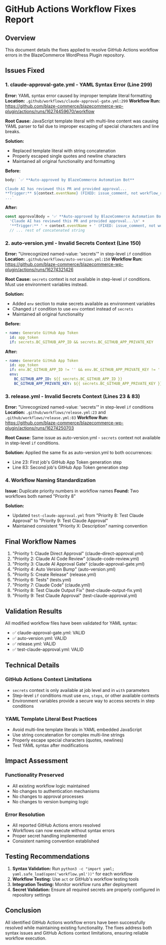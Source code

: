 # GitHub Actions Workflow Fixes Report

## Overview
This document details the fixes applied to resolve GitHub Actions workflow errors in the BlazeCommerce WordPress Plugin repository.

## Issues Fixed

### 1. claude-approval-gate.yml - YAML Syntax Error (Line 299)

**Error:** YAML syntax error caused by improper template literal formatting
**Location:** `.github/workflows/claude-approval-gate.yml:299`
**Workflow Run:** https://github.com/blaze-commerce/blazecommerce-wp-plugin/actions/runs/16274459670/workflow

**Root Cause:** 
JavaScript template literal with multi-line content was causing YAML parser to fail due to improper escaping of special characters and line breaks.

**Solution:**
- Replaced template literal with string concatenation
- Properly escaped single quotes and newline characters
- Maintained all original functionality and formatting

**Before:**
```javascript
body: `✅ **Auto-approved by BlazeCommerce Automation Bot**

Claude AI has reviewed this PR and provided approval...
**Trigger:** ${context.eventName} (FIXED: issue_comment, not workflow_run)
...`
```

**After:**
```javascript
const approvalBody = '✅ **Auto-approved by BlazeCommerce Automation Bot**\n\n' +
  'Claude AI has reviewed this PR and provided approval...\n' +
  '**Trigger:** ' + context.eventName + ' (FIXED: issue_comment, not workflow_run)\n' +
  // ... rest of concatenated string
```

### 2. auto-version.yml - Invalid Secrets Context (Line 150)

**Error:** "Unrecognized named-value: 'secrets'" in step-level `if` condition
**Location:** `.github/workflows/auto-version.yml:150`
**Workflow Run:** https://github.com/blaze-commerce/blazecommerce-wp-plugin/actions/runs/16274321426

**Root Cause:**
`secrets` context is not available in step-level `if` conditions. Must use environment variables instead.

**Solution:**
- Added `env` section to make secrets available as environment variables
- Changed `if` condition to use `env` context instead of `secrets`
- Maintained all original functionality

**Before:**
```yaml
- name: Generate GitHub App Token
  id: app_token
  if: secrets.BC_GITHUB_APP_ID && secrets.BC_GITHUB_APP_PRIVATE_KEY
```

**After:**
```yaml
- name: Generate GitHub App Token
  id: app_token
  if: env.BC_GITHUB_APP_ID != '' && env.BC_GITHUB_APP_PRIVATE_KEY != ''
  env:
    BC_GITHUB_APP_ID: ${{ secrets.BC_GITHUB_APP_ID }}
    BC_GITHUB_APP_PRIVATE_KEY: ${{ secrets.BC_GITHUB_APP_PRIVATE_KEY }}
```

### 3. release.yml - Invalid Secrets Context (Lines 23 & 83)

**Error:** "Unrecognized named-value: 'secrets'" in step-level `if` conditions
**Location:** `.github/workflows/release.yml:23` and `.github/workflows/release.yml:83`
**Workflow Run:** https://github.com/blaze-commerce/blazecommerce-wp-plugin/actions/runs/16274250703

**Root Cause:**
Same issue as auto-version.yml - `secrets` context not available in step-level `if` conditions.

**Solution:**
Applied the same fix as auto-version.yml to both occurrences:
- Line 23: First job's GitHub App Token generation step
- Line 83: Second job's GitHub App Token generation step

### 4. Workflow Naming Standardization

**Issue:** Duplicate priority numbers in workflow names
**Found:** Two workflows both named "Priority 8"

**Solution:**
- Updated `test-claude-approval.yml` from "Priority 8: Test Claude Approval" to "Priority 9: Test Claude Approval"
- Maintained consistent "Priority X: Description" naming convention

## Final Workflow Names

1. "Priority 1: Claude Direct Approval" (claude-direct-approval.yml)
2. "Priority 2: Claude AI Code Review" (claude-code-review.yml)
3. "Priority 3: Claude AI Approval Gate" (claude-approval-gate.yml)
4. "Priority 4: Auto Version Bump" (auto-version.yml)
5. "Priority 5: Create Release" (release.yml)
6. "Priority 6: Tests" (tests.yml)
7. "Priority 7: Claude Code" (claude.yml)
8. "Priority 8: Test Claude Output Fix" (test-claude-output-fix.yml)
9. "Priority 9: Test Claude Approval" (test-claude-approval.yml)

## Validation Results

All modified workflow files have been validated for YAML syntax:
- ✅ claude-approval-gate.yml: VALID
- ✅ auto-version.yml: VALID
- ✅ release.yml: VALID
- ✅ test-claude-approval.yml: VALID

## Technical Details

### GitHub Actions Context Limitations
- `secrets` context is only available at job level and in `with` parameters
- Step-level `if` conditions must use `env`, `steps`, or other available contexts
- Environment variables provide a secure way to access secrets in step conditions

### YAML Template Literal Best Practices
- Avoid multi-line template literals in YAML embedded JavaScript
- Use string concatenation for complex multi-line strings
- Properly escape special characters (quotes, newlines)
- Test YAML syntax after modifications

## Impact Assessment

### Functionality Preserved
- All existing workflow logic maintained
- No changes to authentication mechanisms
- No changes to approval processes
- No changes to version bumping logic

### Error Resolution
- All reported GitHub Actions errors resolved
- Workflows can now execute without syntax errors
- Proper secret handling implemented
- Consistent naming convention established

## Testing Recommendations

1. **Syntax Validation:** Run `python3 -c "import yaml; yaml.safe_load(open('workflow.yml'))"` for each workflow
2. **Workflow Testing:** Use `act` or GitHub's workflow testing tools
3. **Integration Testing:** Monitor workflow runs after deployment
4. **Secret Validation:** Ensure all required secrets are properly configured in repository settings

## Conclusion

All identified GitHub Actions workflow errors have been successfully resolved while maintaining existing functionality. The fixes address both syntax issues and GitHub Actions context limitations, ensuring reliable workflow execution.

